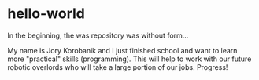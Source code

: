 # hello-world
In the beginning, the was repository was without form...

My name is Jory Korobanik and I just finished school and want to learn more "practical" skills (programming). This will help to work with our future robotic overlords who will take a large portion of our jobs. Progress!
